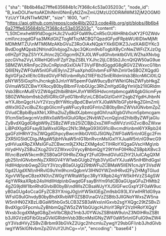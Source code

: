 {
  "sha": "8b6b46a27fffe635684b1c7f368c4c53a035203c",
  "node_id": "B_kwDOIJfwrtoAKDhiNmI0NmEyN2ZmZmU2MzU2ODRiMWM3ZjM2OGM0YzUzYTAzNTIwM2M",
  "size": 1600,
  "url": "https://api.github.com/repos/code4lib/2023.code4lib.org/git/blobs/8b6b46a27fffe635684b1c7f368c4c53a035203c",
  "content": "LS0tCmxheW91dDogcHJlc2VudGF0aW9uCnR5cGU6IHRhbGsKY2F0ZWdvcmll\nczogdGFsa3MKdGltZTogMTozMCBQTQpzdGFydFRpbWU6IDIwMjMtMDMtMTZU\nMTM6MzAKbGVuZ3RoOiAxNQpkYXk6IDIKZ3JvdXA6IDYKc3BvdDogMQpsb2Nh\ndGlvbjogZnJpc3QKcm9vbTogbXByCnNwZWFrZXJzOgotIHZpY2tpZS1rYXJh\nc2ljCi0gcm9iZXJ0LWFudGhvbnktbGVlLWZhaXNvbgpzcGVha2VyLXRleHQ6\nIFZpY2tpZSBLYXJhc2ljLCBSb2JlcnQtQW50aG9ueSBMZWUtRmFpc29uCnRp\ndGxlOiAiT3VyIFBhdGggdG8gRGV2ZWxvcG1lbnQ6IENyZWF0aW5nIGFuIE9y\nZ2FuaXphdGlvbmFsIFNhZmV0eSBOZXQgdG8gVGFja2xlIEltcG9zdGVyIFN5\nbmRyb21lIEFtb25nIERldmVsb3BlcnMiCi0tLQpNYW55IGxpYnJhcnkgb3Jn\nYW5pemF0aW9ucyBsYWNrIGNsZWFybHkgZGVmaW5lZCBwYXRocyB0byBlbmFi\nbGUgc3RhZmYgdG8gYmVjb21lIGRldmVsb3BlcnMuIEV2ZW4gd2hlbiBhbHJl\nYWR5IHdvcmtpbmcgaW4gbGlicmFyeSB0ZWNobm9sb2d5IGRlcGFydG1lbnRz\nLCB0aGlzIGxhY2sgb2YgdHJhbnNwYXJlbnQgcHJvY2VzcyBtYWtlcyBpdCBw\nYXJ0aWN1bGFybHkgZGlmZmljdWx0IGZvciBuZXcgbGlicmFyaWFucy9zdGFm\nZiB0byBmZWVsIGNvbmZpZGVudCBpbiByaXNrLXRha2luZyBkdXJpbmcgdGhl\naXIgbGVhcm5pbmcgam91cm5leSwgcmVzdWx0aW5nIGluIGRpc2NvbWZvcnQg\nd2hlbiByZWFjaGluZyBvdXQgdG8gbW9yZSBzZWFzb25lZCBjb2xsZWFndWVz\nIGZvciBoZWxwLiBPdXIgdGFsayB3aWxsIGRpc2N1c3MgaG93IG91ciBvcmdh\nbml6YXRpb24gaGFzIHRhY2tsZWQgdGhpcyBwcm9ibGVtIGJ5IGNyZWF0aW5n\nIGEgc2FmZXR5IG5ldCDigJMgaW5jbHVkaW5nIG1lbnRvcnMsIGxlYXJuaW5n\nIG9wcG9ydHVuaXRpZXMsIGFuZCBwcm9jZXNzZXMg4oCTIHRoYXQgaGVscHMg\nbnVydHVyZSBuZXcgZGV2ZWxvcGVycyBhbmQgY29tYmF0IHRoZSBpbXBvc3Rl\nciBzeW5kcm9tZSB0aGF0IHRoZXkgY2FuIG9mdGVuIGZhY2UuICAgQXMgb25l\nIGNvbmNyZXRlIGV4YW1wbGUgb2Ygb3VyIGxlYXJuaW5nIHBhdGgsIHdlIHdp\nbGwgZGlzY3VzcyB0aGUgQ29tbWFuZCBMaW5lIEN1cnJpY3VsdW0gd2UgdXNl\nIHRvIG9uYm9hcmQgbmV3IHN0YWZmIHRvd2FyZHMgTGludXgvVW5peCBzeXN0\nZW0gYWRtaW5pc3RyYXRpb24gYW5kIHVzZS4gSW4gYWRkaXRpb24sIHdlIHdp\nbGwgdGFsayBhYm91dCB0aGUgaGFuZHMtb24gZG9jdW1lbnRhdGlvbiB0byBi\ndWlsZCBsaWJyYXJ5IGFwcGxpY2F0aW9ucyB0aGUg4oCcaGFyZCB3YXnigJ0g\nYW5kIGEgZm9sbG93LXVwIHR1dG9yaWFsIG9uIGhvdyB0byBhdXRvbWF0ZSB0\naGVzZSBtb3JlIGNoYWxsZW5naW5nIHN0ZXBzLiBGaW5hbGx5LCB3ZSB3aWxs\nIGxvb2sgYXQgc29tZSBvZiBvdXIgcGFpcmluZyBhbmQgZW5zZW1ibGUgcHJh\nY3RpY2VzIHRoYXQgYWxsb3cgdXMgdG8gZmVlbCBjb21mb3J0YWJsZSBhbW9u\nZ3N0IHRoZSBtb3JlIGVzdGFibGlzaGVkIGRldmVsb3BlcnMsIGNyZWF0aW5n\nIGFuIG9wZW4gY3VsdHVyZSBvZiBrbm93bGVkZ2Ugc2hhcmluZywgY29sbGFi\nb3JhdGlvbiwgYW5kIGNvbmZpZGVuY2UhCg==\n",
  "encoding": "base64"
}
